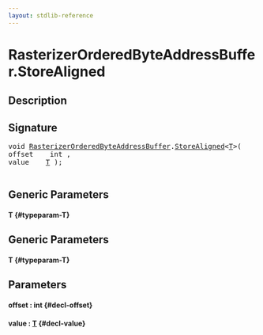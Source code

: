 ```yaml
---
layout: stdlib-reference
---
```


# RasterizerOrderedByteAddressBuffer\.StoreAligned

## Description





## Signature 

<pre>
void <a href="/stdlib-reference/types/RasterizerOrderedByteAddressBuffer/index" class="code_type">RasterizerOrderedByteAddressBuffer</a>.<a href="/stdlib-reference/types/RasterizerOrderedByteAddressBuffer/StoreAligned">StoreAligned</a>&lt;<a href="/stdlib-reference/types/RasterizerOrderedByteAddressBuffer/StoreAligned#typeparam-T" class="code_type">T</a>&gt;(
offset    int ,
value    <a href="/stdlib-reference/types/RasterizerOrderedByteAddressBuffer/StoreAligned#typeparam-T" class="code_type">T</a> );

</pre>

## Generic Parameters

#### T {#typeparam-T}

## Generic Parameters

#### T {#typeparam-T}

## Parameters

#### offset  : int {#decl-offset}
#### value  : [T](/stdlib-reference/types/RasterizerOrderedByteAddressBuffer/StoreAligned#typeparam-T) {#decl-value}

